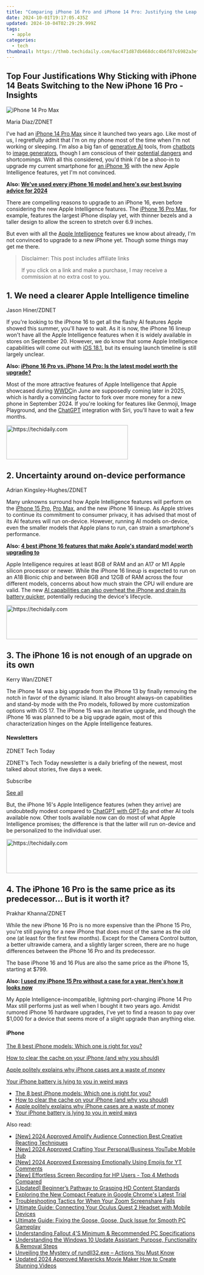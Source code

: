 ```yaml
---
title: "Comparing iPhone 16 Pro and iPhone 14 Pro: Justifying the Leap in Tech - Insights for Consumers | ZDNet"
date: 2024-10-01T19:17:05.435Z
updated: 2024-10-04T02:29:29.999Z
tags:
  - apple
categories:
  - tech
thumbnail: https://thmb.techidaily.com/6ac471d87db668dcc4b6f87c6982a3ef4bb37e3fbffe0068ce8a47124a8a8199.jpg
---
```


## Top Four Justifications Why Sticking with iPhone 14 Beats Switching to the New iPhone 16 Pro - Insights

![iPhone 14 Pro Max](https://www.zdnet.com/a/img/resize/b24e2cd9cc6623acf38a13719651bfd5d43a38ca/2024/09/18/f584c0e6-7109-4913-9ef2-eab9e3f128a9/3.jpg?auto=webp&width=1280)

Maria Diaz/ZDNET

I've had an [iPhone 14 Pro Max](https://shop-links.co/link/?url=https%3A%2F%2Fwww.bestbuy.com%2Fsite%2Fapple-pre-owned-iphone-14-pro-max-5g-256gb-unlocked-space-black%2F&publisher_slug=itechdaily19598&exclusive=1) since it launched two years ago. Like most of us, I regretfully admit that I'm on my phone most of the time when I'm not working or sleeping. I'm also a big fan of [generative AI](https://www.zdnet.com/article/what-is-generative-ai-and-why-is-it-so-popular-heres-everything-you-need-to-know/) tools, from [chatbots](https://www.zdnet.com/article/best-ai-chatbot/) to [image generators](https://www.zdnet.com/article/best-ai-image-generator/), though I am conscious of their [potential dangers](https://www.zdnet.com/article/the-3-biggest-risks-from-generative-ai-and-how-to-deal-with-them/) and shortcomings. With all this considered, you'd think I'd be a shoo-in to upgrade my current smartphone for [an iPhone 16](https://www.zdnet.com/article/every-iphone-16-model-compared-should-you-buy-the-standard-plus-pro-or-max/) with the new Apple Intelligence features, yet I'm not convinced.

**Also: [We've used every iPhone 16 model and here's our best buying advice for 2024](https://www.zdnet.com/article/iphone-16-pro-max-buying-advice-2024/)**

There are compelling reasons to upgrade to an iPhone 16, even before considering the new Apple Intelligence features. The [iPhone 16 Pro Max](https://apple.sjv.io/c/159047/435031/7613?&sharedid=zdnet&partnerpropertyid=1980086&u=https%3A%2F%2Fwww.apple.com%2Fshop%2Fbuy-iphone%2Fiphone-16-pro&subId1=zd-%5F%5FCOM%5FCLICK%5FID%5F%5F-dtp), for example, features the largest iPhone display yet, with thinner bezels and a taller design to allow the screen to stretch over 6.9 inches. 

But even with all the [Apple Intelligence](https://www.zdnet.com/article/what-is-apple-intelligence-everything-to-know-about-ai-features-coming-to-iphones-macs-and-ipads/) features we know about already, I'm not convinced to upgrade to a new iPhone yet. Though some things may get me there. 

>  Disclaimer: This post includes affiliate links
>
>  If you click on a link and make a purchase, I may receive a commission at no extra cost to you.
>

## 1\. We need a clearer Apple Intelligence timeline

Jason Hiner/ZDNET

If you're looking to the iPhone 16 to get all the flashy AI features Apple showed this summer, you'll have to wait. As it is now, the iPhone 16 lineup won't have all the Apple Intelligence features when it is widely available in stores on September 20\. However, we do know that some Apple Intelligence capabilities will come out with [iOS 18.1](https://www.zdnet.com/article/apple-intelligence-arrives-in-ios-18-1-developer-beta-heres-whats-new-for-iphone/), but its ensuing launch timeline is still largely unclear. 

**Also: [iPhone 16 Pro vs. iPhone 14 Pro: Is the latest model worth the upgrade?](https://www.zdnet.com/article/iphone-16-pro-vs-iphone-14-pro-is-the-latest-model-worth-the-upgrade/)**

Most of the more attractive features of Apple Intelligence that Apple showcased during [WWDC](https://www.zdnet.com/article/everything-apple-will-announce-at-wwdc-today-apple-intelligence-siri-ios-18-more/)in June are supposedly coming later in 2025, which is hardly a convincing factor to fork over more money for a new phone in September 2024\. If you're looking for features like Genmoji, Image Playground, and the [ChatGPT](https://www.zdnet.com/article/what-is-chatgpt-and-why-does-it-matter-heres-everything-you-need-to-know/) integration with Siri, you'll have to wait a few months.

<!-- affiliate ads begin -->
<a href="https://bluettius.sjv.io/c/5597632/2139109/17108" target="_top" id="2139109">
  <img src="//a.impactradius-go.com/display-ad/17108-2139109" border="0" alt="https://techidaily.com" width="320" height="90"/>
</a>
<img height="0" width="0" src="https://bluettius.sjv.io/i/5597632/2139109/17108" style="position:absolute;visibility:hidden;" border="0" />
<!-- affiliate ads end -->

## 2\. Uncertainty around on-device performance

Adrian Kingsley-Hughes/ZDNET

Many unknowns surround how Apple Intelligence features will perform on the [iPhone 15 Pro](https://shop-links.co/link/?url=https%3A%2F%2Fwww.bestbuy.com%2Fsite%2Fapple-pre-owned-iphone-15-pro-5g-128gb-unlocked-black-titanium%2F&publisher_slug=itechdaily19598&exclusive=1), [Pro Max](https://shop-links.co/link/?url=https%3A%2F%2Fwww.bestbuy.com%2Fsite%2Fapple-pre-owned-iphone-15-pro-max-5g-256gb-unlocked-black-titanium%2F&publisher_slug=itechdaily19598&exclusive=1), and the new iPhone 16 lineup. As Apple strives to continue its commitment to consumer privacy, it has advised that most of its AI features will run on-device. However, running AI models on-device, even the smaller models that Apple plans to run, can strain a smartphone's performance.

**Also: [4 best iPhone 16 features that make Apple's standard model worth upgrading to](https://www.zdnet.com/article/4-best-iphone-16-features-that-make-apples-standard-model-worth-upgrading-to/)**

Apple Intelligence requires at least 8GB of RAM and an A17 or M1 Apple silicon processor or newer. While the iPhone 16 lineup is expected to run on an A18 Bionic chip and between 8GB and 12GB of RAM across the four different models, concerns about how much strain the CPU will endure are valid. The new [AI capabilities can also overheat the iPhone and drain its battery quicker](https://www.zdnet.com/article/why-you-shouldnt-buy-the-iphone-16-for-apple-intelligence/), potentially reducing the device's lifecycle.

<!-- affiliate ads begin -->
<a href="https://aligracehair.sjv.io/c/5597632/1934188/19272" target="_top" id="1934188">
  <img src="//a.impactradius-go.com/display-ad/19272-1934188" border="0" alt="https://techidaily.com" width="728" height="90"/>
</a>
<img height="0" width="0" src="https://aligracehair.sjv.io/i/5597632/1934188/19272" style="position:absolute;visibility:hidden;" border="0" />
<!-- affiliate ads end -->

## 3\. The iPhone 16 is not enough of an upgrade on its own

Kerry Wan/ZDNET

The iPhone 14 was a big upgrade from the iPhone 13 by finally removing the notch in favor of the dynamic island. It also brought always-on capabilities and stand-by mode with the Pro models, followed by more customization options with iOS 17\. The iPhone 15 was an iterative upgrade, and though the iPhone 16 was planned to be a big upgrade again, most of this characterization hinges on the Apple Intelligence features. 

#### Newsletters

ZDNET Tech Today

ZDNET's Tech Today newsletter is a daily briefing of the newest, most talked about stories, five days a week.

 Subscribe

[See all](https://www.zdnet.com/newsletters/)

But, the iPhone 16's Apple Intelligence features (when they arrive) are undoubtedly modest compared to [ChatGPT with GPT-4o](https://www.zdnet.com/article/how-to-use-chatgpt/) and other AI tools available now. Other tools available now can do most of what Apple Intelligence promises; the difference is that the latter will run on-device and be personalized to the individual user. 

<!-- affiliate ads begin -->
<a href="https://ephamedtechinc.pxf.io/c/5597632/2137209/26400" target="_top" id="2137209">
  <img src="//a.impactradius-go.com/display-ad/26400-2137209" border="0" alt="https://techidaily.com" width="728" height="90"/>
</a>
<img height="0" width="0" src="https://ephamedtechinc.pxf.io/i/5597632/2137209/26400" style="position:absolute;visibility:hidden;" border="0" />
<!-- affiliate ads end -->

## 4\. The iPhone 16 Pro is the same price as its predecessor… But is it worth it?

Prakhar Khanna/ZDNET

While the new iPhone 16 Pro is no more expensive than the iPhone 15 Pro, you're still paying for a new iPhone that does most of the same as the old one (at least for the first few months). Except for the Camera Control button, a better ultrawide camera, and a slightly larger screen, there are no huge differences between the iPhone 16 Pro and its predecessor.

The base iPhone 16 and 16 Plus are also the same price as the iPhone 15, starting at $799\. 

**Also: [I used my iPhone 15 Pro without a case for a year. Here's how it looks now](https://www.zdnet.com/article/i-used-my-iphone-15-pro-without-a-case-for-a-year-heres-how-it-looks-now/)**

My Apple Intelligence-incompatible, lightning port-charging iPhone 14 Pro Max still performs just as well when I bought it two years ago. Amidst rumored iPhone 16 hardware upgrades, I've yet to find a reason to pay over $1,000 for a device that seems more of a slight upgrade than anything else.

#### iPhone

[The 8 best iPhone models: Which one is right for you?](https://www.zdnet.com/article/best-iphone/ "The 8 best iPhone models: Which one is right for you?")

[How to clear the cache on your iPhone (and why you should)](https://www.zdnet.com/article/how-to-clear-cache-on-iphone-and-why-you-should/ "How to clear the cache on your iPhone (and why you should)")

[Apple politely explains why iPhone cases are a waste of money](https://www.zdnet.com/article/apple-politely-explains-why-iphone-cases-are-a-waste-of-money/ "Apple politely explains why iPhone cases are a waste of money")

[Your iPhone battery is lying to you in weird ways](https://www.zdnet.com/article/your-iphone-battery-is-lying-to-you-in-weird-ways/ "Your iPhone battery is lying to you in weird ways")

* [The 8 best iPhone models: Which one is right for you?](https://www.zdnet.com/article/best-iphone/ "The 8 best iPhone models: Which one is right for you?")
* [How to clear the cache on your iPhone (and why you should)](https://www.zdnet.com/article/how-to-clear-cache-on-iphone-and-why-you-should/ "How to clear the cache on your iPhone (and why you should)")
* [Apple politely explains why iPhone cases are a waste of money](https://www.zdnet.com/article/apple-politely-explains-why-iphone-cases-are-a-waste-of-money/ "Apple politely explains why iPhone cases are a waste of money")
* [Your iPhone battery is lying to you in weird ways](https://www.zdnet.com/article/your-iphone-battery-is-lying-to-you-in-weird-ways/ "Your iPhone battery is lying to you in weird ways")

<ins class="adsbygoogle"
     style="display:block"
     data-ad-format="autorelaxed"
     data-ad-client="ca-pub-7571918770474297"
     data-ad-slot="1223367746"></ins>

<ins class="adsbygoogle"
     style="display:block"
     data-ad-client="ca-pub-7571918770474297"
     data-ad-slot="8358498916"
     data-ad-format="auto"
     data-full-width-responsive="true"></ins>

<span class="atpl-alsoreadstyle">Also read:</span>
<div><ul>
<li><a href="https://eaxpv-info.techidaily.com/new-2024-approved-amplify-audience-connection-best-creative-reacting-techniques/"><u>[New] 2024 Approved Amplify Audience Connection Best Creative Reacting Techniques</u></a></li>
<li><a href="https://youtube-webster.techidaily.com/024-approved-crafting-your-personalbusiness-youtube-mobile-hub/"><u>[New] 2024 Approved Crafting Your Personal/Business YouTube Mobile Hub</u></a></li>
<li><a href="https://facebook-record-videos.techidaily.com/new-2024-approved-expressing-emotionally-using-emojis-for-yt-comments/"><u>[New] 2024 Approved Expressing Emotionally Using Emojis for YT Comments</u></a></li>
<li><a href="https://screen-activity-recording.techidaily.com/new-effortless-screen-recording-for-hp-users-top-4-methods-compared/"><u>[New] Effortless Screen Recording for HP Users - Top 4 Methods Compared</u></a></li>
<li><a href="https://extra-tips.techidaily.com/updated-beginners-pathway-to-grasping-hd-content-standards/"><u>[Updated] Beginner’s Pathway to Grasping HD Content Standards</u></a></li>
<li><a href="https://some-techniques.techidaily.com/exploring-the-new-compact-feature-in-google-chromes-latest-trial/"><u>Exploring the New Compact Feature in Google Chrome's Latest Trial</u></a></li>
<li><a href="https://tech-hub.techidaily.com/troubleshooting-tactics-for-when-your-zoom-screenshare-fails/"><u>Troubleshooting Tactics for When Your Zoom Screenshare Fails</u></a></li>
<li><a href="https://techno-recovery.techidaily.com/ultimate-guide-connecting-your-oculus-quest-2-headset-with-mobile-devices/"><u>Ultimate Guide: Connecting Your Oculus Quest 2 Headset with Mobile Devices</u></a></li>
<li><a href="https://tech-hub.techidaily.com/ultimate-guide-fixing-the-goose-goose-duck-issue-for-smooth-pc-gameplay/"><u>Ultimate Guide: Fixing the Goose, Goose, Duck Issue for Smooth PC Gameplay</u></a></li>
<li><a href="https://tech-hub.techidaily.com/understanding-fallout-4s-minimum-and-recommended-pc-specifications/"><u>Understanding Fallout 4'S Minimum & Recommended PC Specifications</u></a></li>
<li><a href="https://tech-hub.techidaily.com/understanding-the-windows-10-update-assistant-purpose-functionality-and-removal-steps/"><u>Understanding the Windows 10 Update Assistant: Purpose, Functionality & Removal Steps</u></a></li>
<li><a href="https://tech-hub.techidaily.com/unveiling-the-mystery-of-rundll32exe-actions-you-must-know/"><u>Unveiling the Mystery of rundll32.exe – Actions You Must Know</u></a></li>
<li><a href="https://video-content-creator.techidaily.com/updated-2024-approved-mavericks-movie-maker-how-to-create-stunning-videos/"><u>Updated 2024 Approved Mavericks Movie Maker How to Create Stunning Videos</u></a></li>
</ul></div>

